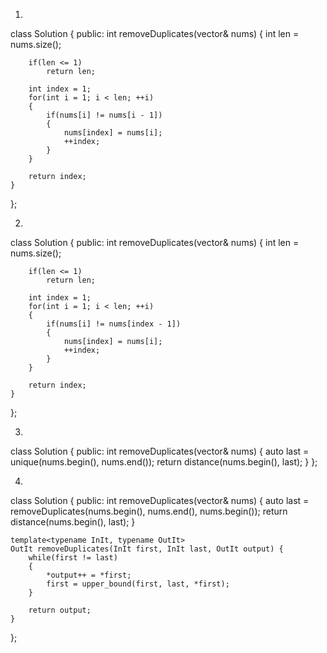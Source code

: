 1)
class Solution {
public:
    int removeDuplicates(vector<int>& nums) {
        int len = nums.size();

        if(len <= 1)
        	return len;

        int index = 1;
        for(int i = 1; i < len; ++i)
        {
        	if(nums[i] != nums[i - 1])
        	{
        		nums[index] = nums[i];
        		++index;
        	}
        }

        return index;
    }
};




2)
class Solution {
public:
    int removeDuplicates(vector<int>& nums) {
        int len = nums.size();

        if(len <= 1)
        	return len;

        int index = 1;
        for(int i = 1; i < len; ++i)
        {
        	if(nums[i] != nums[index - 1])
        	{
        		nums[index] = nums[i];
        		++index;
        	}
        }

        return index;
    }
};




3)
class Solution {
public:
    int removeDuplicates(vector<int>& nums) {
    	auto last = unique(nums.begin(), nums.end());
        return distance(nums.begin(), last);
    }
};




4)
class Solution {
public:
    int removeDuplicates(vector<int>& nums) {
    	auto last = removeDuplicates(nums.begin(), nums.end(), nums.begin());
        return distance(nums.begin(), last);
    }

    template<typename InIt, typename OutIt>
    OutIt removeDuplicates(InIt first, InIt last, OutIt output) {
        while(first != last)
        {
        	*output++ = *first;
        	first = upper_bound(first, last, *first);
        }

        return output;
    }
};
